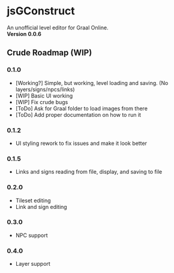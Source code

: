 jsGConstruct
============
An unofficial level editor for Graal Online.  
**Version 0.0.6**

Crude Roadmap (WIP)
-------------------

### 0.1.0
* [Working?] Simple, but working, level loading and saving. (No layers/signs/npcs/links)
* [WIP] Basic UI working
* [WIP] Fix crude bugs
* [ToDo] Ask for Graal folder to load images from there
* [ToDo] Add proper documentation on how to run it

### 0.1.2
* UI styling rework to fix issues and make it look better

### 0.1.5
* Links and signs reading from file, display, and saving to file

### 0.2.0
* Tileset editing
* Link and sign editing

### 0.3.0
* NPC support

### 0.4.0
* Layer support
